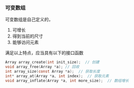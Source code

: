 ### 可变数组

可变数组是自己定义的，

1. 可增长
2. 得到当前的尺寸
3. 能够访问元素

满足以上特点，应当具有以下的接口函数

```c
Array array_create(int init_size);  // 创建
void array_free(Array *a); // 回收
int array_size(const Array *a);  // 获取长度
int* array_at(Array *a, int index);  // 获取元素
void array_inflate(Array *a, int more_size);  // 数组增长
```

